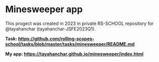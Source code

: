 # Minesweeper app

This progect was created in 2023 in private RS-SCHOOL repository for @tayahanchar (tayahanchar-JSFE2023Q1).

**Task: https://github.com/rolling-scopes-school/tasks/blob/master/tasks/minesweeper/README.md**

**My app: https://tayahanchar.github.io/minesweeper/index.html**

